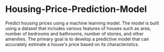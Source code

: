 # Housing-Price-Prediction-Model
Predict housing prices using a machine learning model. The model is built using a dataset that includes various features of houses such as area, number of bedrooms and bathrooms, number of stories, and other amenities. The primary goal is to develop a predictive model that can accurately estimate a house's price based on its characteristics.

